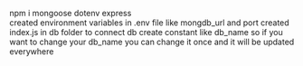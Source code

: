 npm i mongoose dotenv express  
created environment variables in .env file like mongdb_url and port
created index.js in db folder to connect db
create constant like db_name so if you want to change your db_name you can change it once and it will be updated everywhere